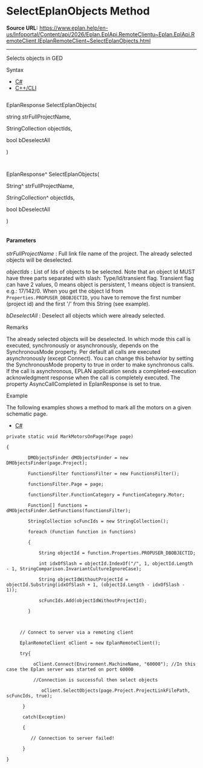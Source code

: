 # SelectEplanObjects Method

**Source URL:** https://www.eplan.help/en-us/Infoportal/Content/api/2026/Eplan.EplApi.RemoteClientu~Eplan.EplApi.RemoteClient.IEplanRemoteClient~SelectEplanObjects.html

---

Selects objects in GED

Syntax

- [C#](#i-syntax-CS)
- [C++/CLI](#i-syntax-CPP2005)

```
```
EplanResponse SelectEplanObjects( 

   string strFullProjectName,

   StringCollection objectIds,

   bool bDeselectAll

)
```
```

```
```
EplanResponse^ SelectEplanObjects( 

   String^ strFullProjectName,

   StringCollection^ objectIds,

   bool bDeselectAll

)
```
```

#### Parameters

*strFullProjectName*
:   Full link file name of the project. The already selected objects will be deselected.

*objectIds*
:   List of Ids of objects to be selected. Note that an object Id MUST have three parts separated with slash: Type/Id/transient flag. Transient flag can have 2 values, 0 means object is persistent, 1 means object is transient. e.g.: 17/142/0. When you get the object Id from `Properties.PROPUSER_DBOBJECTID`, you have to remove the first number (project id) and the first '/' from this String (see example).

*bDeselectAll*
:   Deselect all objects which were already selected.

Remarks

The already selected objects will be deselected. In which mode this call is executed, synchronously or asynchronously, depends on the SynchronousMode property. Per default all calls are executed asynchronously (except Connect). You can change this behavior by setting the SynchronousMode property to true in order to make synchronous calls. If the call is asynchronous, EPLAN application sends a completed-execution acknowledgment response when the call is completely executed. The property AsyncCallCompleted in EplanResponse is set to true.

Example

The following examples shows a method to mark all the motors on a given schematic page.

- [C#](#i-tab-content-4752080a-b24c-497f-b424-4f9b0697f694)

```
private static void MarkMotorsOnPage(Page page)

{

		DMObjectsFinder dMObjectsFinder = new DMObjectsFinder(page.Project);

		FunctionsFilter functionsFilter = new FunctionsFilter();

		functionsFilter.Page = page;

		functionsFilter.FunctionCategory = FunctionCategory.Motor;

		Function[] functions = dMObjectsFinder.GetFunctions(functionsFilter);

		StringCollection scFuncIds = new StringCollection();

		foreach (Function function in functions)

		{

			String objectId = function.Properties.PROPUSER_DBOBJECTID;

			int idxOfSlash = objectId.IndexOf("/", 1, objectId.Length - 1, StringComparison.InvariantCultureIgnoreCase);

			String objectIdWithoutProjectId = objectId.Substring(idxOfSlash + 1, (objectId.Length - idxOfSlash - 1));

			scFuncIds.Add(objectIdWithoutProjectId);

		}

            

     // Connect to server via a remoting client

     EplanRemoteClient oClient = new EplanRemoteClient();

     try{       

          oClient.Connect(Environment.MachineName, "60000"); //In this case the Eplan server was started on port 60000

          //Connection is successful then select objects 

		     oClient.SelectObjects(page.Project.ProjectLinkFilePath, scFuncIds, true);

      }

      catch(Exception) 

      {

         // Connection to server failed!

      }

}
```
